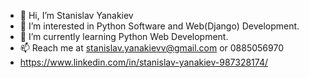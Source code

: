 - 👋 Hi, I’m Stanislav Yanakiev
- 👀 I’m interested in Python Software and Web(Django) Development.
- 🌱 I’m currently learning Python Web Development.
- 📫 Reach me at stanislav.yanakievv@gmail.com or 0885056970
- https://www.linkedin.com/in/stanislav-yanakiev-987328174/
